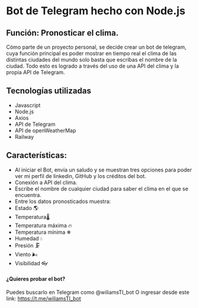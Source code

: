 # Bot de Telegram hecho con Node.js
## Función: Pronosticar el clima.
Cómo parte de un proyecto personal, se decide crear un bot de telegram, cuya función principal es poder mostrar en tiempo real el clima de las distintas ciudades del mundo solo basta que escribas el nombre de la ciudad. Todo esto es logrado a través del uso de una API del clima y la propia API de Telegram.
## Tecnologías utilizadas
- Javascript
- Node.js
- Axios
- API de Telegram
- API de openWeatherMap
- Railway

## Características:

- Al iniciar el Bot, envía un saludo y se muestran tres opciones para poder ver mi perfil de linkedin, GitHub y los créditos del bot.
- Conexión a API del clima.
- Escribe el nombre de cualquier ciudad para saber el clima en el que se encuentra.
- Entre los datos pronosticados muestra:
- Estado 🌎
- Temperatura🌡
- Temperatura máxima 🔥
- Temperatura mínima ❄
- Humedad 💧
- Presión 🗜️
- Viento 🌬
- Visibilidad 👓

#### ¿Quieres probar el bot?
Puedes buscarlo en Telegram como @wiliamsTI_bot
O ingresar desde este link: https://t.me/wiliamsTI_bot